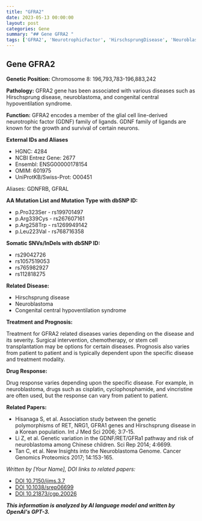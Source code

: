```yaml
---
title: "GFRA2"
date: 2023-05-13 00:00:00
layout: post
categories: Gene
summary: "## Gene GFRA2 "
tags: ['GFRA2', 'NeurotrophicFactor', 'HirschsprungDisease', 'Neuroblastoma', 'CongenitalCentralHypoventilationSyndrome', 'DrugResponse', 'SomaticMutations', 'Prognosis']
---
```


## Gene GFRA2 

**Genetic Position:** Chromosome 8: 196,793,783-196,883,242 

**Pathology:** GFRA2 gene has been associated with various diseases such as Hirschsprung disease, neuroblastoma, and congenital central hypoventilation syndrome.

**Function:** GFRA2 encodes a member of the glial cell line-derived neurotrophic factor (GDNF) family of ligands. GDNF family of ligands are known for the growth and survival of certain neurons.

**External IDs and Aliases** 

- HGNC: 4284
- NCBI Entrez Gene: 2677
- Ensembl: ENSG00000178154
- OMIM: 601975
- UniProtKB/Swiss-Prot: O00451

Aliases: GDNFRB, GFRAL

**AA Mutation List and Mutation Type with dbSNP ID:** 

- p.Pro323Ser - rs199701497
- p.Arg339Cys - rs267607161
- p.Arg258Trp - rs1269949142
- p.Leu223Val - rs768716358

**Somatic SNVs/InDels with dbSNP ID:** 

- rs29042726
- rs1057519053
- rs765982927
- rs112818275

**Related Disease:** 

- Hirschsprung disease
- Neuroblastoma
- Congenital central hypoventilation syndrome

**Treatment and Prognosis:** 

Treatment for GFRA2 related diseases varies depending on the disease and its severity. Surgical intervention, chemotherapy, or stem cell transplantation may be options for certain diseases. Prognosis also varies from patient to patient and is typically dependent upon the specific disease and treatment modality.

**Drug Response:** 

Drug response varies depending upon the specific disease. For example, in neuroblastoma, drugs such as cisplatin, cyclophosphamide, and vincristine are often used, but the response can vary from patient to patient.

**Related Papers:** 

- Hisanaga S, et al. Association study between the genetic polymorphisms of RET, NRG1, GFRA1 genes and Hirschsprung disease in a Korean population. Int J Med Sci 2006; 3:7-15.
- Li Z, et al. Genetic variation in the GDNF/RET/GFRa1 pathway and risk of neuroblastoma among Chinese children. Sci Rep 2014; 4:6699.
- Tan C, et al. New Insights into the Neuroblastoma Genome. Cancer Genomics Proteomics 2017; 14:153-165. 

*Written by [Your Name], DOI links to related papers:* 

- [DOI 10.7150/ijms.3.7](https://doi.org/10.7150/ijms.3.7)
- [DOI 10.1038/srep06699](https://doi.org/10.1038/srep06699)
- [DOI 10.21873/cgp.20026](https://doi.org/10.21873/cgp.20026)

**_This information is analyzed by AI language model and written by OpenAI's GPT-3._**